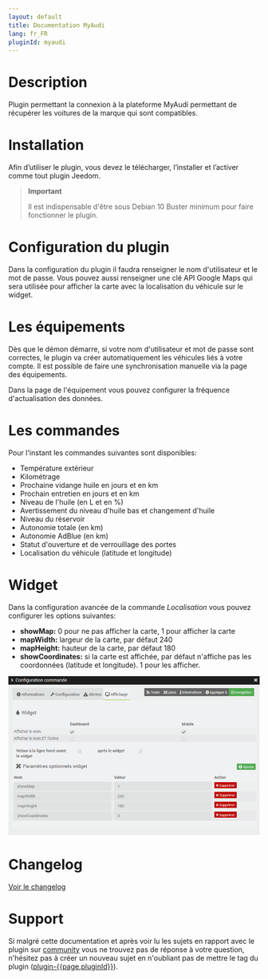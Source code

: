 ```yaml
---
layout: default
title: Documentation MyAudi
lang: fr_FR
pluginId: myaudi
---
```


# Description

Plugin permettant la connexion à la plateforme MyAudi permettant de récupérer les voitures de la marque qui sont compatibles.

# Installation

Afin d’utiliser le plugin, vous devez le télécharger, l’installer et l’activer comme tout plugin Jeedom.

> **Important**
>
> Il est indispensable d'être sous Debian 10 Buster minimum pour faire fonctionner le plugin.

# Configuration du plugin

Dans la configuration du plugin il faudra renseigner le nom d'utilisateur et le mot de passe.
Vous pouvez aussi renseigner une clé API Google Maps qui sera utilisée pour afficher la carte avec la localisation du véhicule sur le widget.

# Les équipements

Dès que le démon démarre, si votre nom d'utilisateur et mot de passe sont correctes, le plugin va créer automatiquement les véhicules liés à votre compte.
Il est possible de faire une synchronisation manuelle via la page des équipements.

Dans la page de l'équipement vous pouvez configurer la fréquence d'actualisation des données.

# Les commandes

Pour l'instant les commandes suivantes sont disponibles:

- Température extérieur
- Kilométrage
- Prochaine vidange huile en jours et en km
- Prochain entretien en jours et en km
- Niveau de l'huile (en L et en %)
- Avertissement du niveau d'huile bas et changement d'huile
- Niveau du réservoir
- Autonomie totale (en km)
- Autonomie AdBlue (en km)
- Statut d'ouverture et de verrouillage des portes
- Localisation du véhicule (latitude et longitude)

# Widget

Dans la configuration avancée de la commande _Localisation_ vous pouvez configurer les options suivantes:

- **showMap:** 0 pour ne pas afficher la carte, 1 pour afficher la carte
- **mapWidth:** largeur de la carte, par défaut 240
- **mapHeight:** hauteur de la carte, par défaut 180
- **showCoordinates:** si la carte est affichée, par défaut n'affiche pas les coordonnées (latitude et longitude). 1 pour les afficher.

![Paramètres localisation](../images/location.png "Paramètres localisation")

# Changelog

[Voir le changelog](./changelog)

# Support

Si malgré cette documentation et après voir lu les sujets en rapport avec le plugin sur [community]({{site.forum}}/tags/plugin-{{page.pluginId}}) vous ne trouvez pas de réponse à votre question, n'hésitez pas à créer un nouveau sujet en n'oubliant pas de mettre le tag du plugin ([plugin-{{page.pluginId}}]({{site.forum}}/tags/plugin-{{page.pluginId}})).
